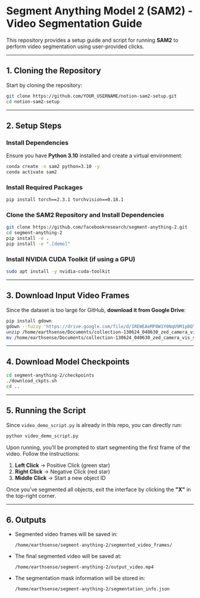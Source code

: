 # Segment Anything Model 2 (SAM2) - Video Segmentation Guide

This repository provides a setup guide and script for running **SAM2** to perform video segmentation using user-provided clicks.

---

## 1. Cloning the Repository
Start by cloning the repository:

```bash
git clone https://github.com/YOUR_USERNAME/notion-sam2-setup.git
cd notion-sam2-setup
```

---

## 2. Setup Steps

### Install Dependencies
Ensure you have **Python 3.10** installed and create a virtual environment:

```bash
conda create -n sam2 python=3.10 -y
conda activate sam2
```

### Install Required Packages
```bash
pip install torch==2.3.1 torchvision==0.18.1
```

### Clone the SAM2 Repository and Install Dependencies
```bash
git clone https://github.com/facebookresearch/segment-anything-2.git
cd segment-anything-2
pip install -e .
pip install -e ".[demo]"
```

### Install NVIDIA CUDA Toolkit (if using a GPU)
```bash
sudo apt install -y nvidia-cuda-toolkit
```

---

## 3. Download Input Video Frames
Since the dataset is too large for GitHub, **download it from Google Drive**:

```bash
pip install gdown
gdown --fuzzy 'https://drive.google.com/file/d/1REWEAeMP8W1Y0NqU9M1pBQYSdDXZvzYH/view?usp=sharing' -O /home/earthsense/Documents/collection-130624_040630_zed_camera_vis.zip
unzip /home/earthsense/Documents/collection-130624_040630_zed_camera_vis.zip -d /home/earthsense/Documents
mv /home/earthsense/Documents/collection-130624_040630_zed_camera_vis_short /home/earthsense/Documents/
```

---

## 4. Download Model Checkpoints
```bash
cd segment-anything-2/checkpoints
./download_ckpts.sh
cd ..
```

---

## 5. Running the Script
Since `video_demo_script.py` is already in this repo, you can directly run:

```bash
python video_demo_script.py
```

Upon running, you'll be prompted to start segmenting the first frame of the video. Follow the instructions:

1. **Left Click** → Positive Click (green star)
2. **Right Click** → Negative Click (red star)
3. **Middle Click** → Start a new object ID

Once you’ve segmented all objects, exit the interface by clicking the **"X"** in the top-right corner.

---

## 6. Outputs
- Segmented video frames will be saved in:
  ```
  /home/earthsense/segment-anything-2/segmented_video_frames/
  ```
- The final segmented video will be saved at:
  ```
  /home/earthsense/segment-anything-2/output_video.mp4
  ```
- The segmentation mask information will be stored in:
  ```
  /home/earthsense/segment-anything-2/segmentation_info.json
  ```
